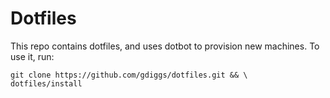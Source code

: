 # Dotfiles

This repo contains dotfiles, and uses dotbot to provision new machines. To use it, run:

```
git clone https://github.com/gdiggs/dotfiles.git && \
dotfiles/install
```
